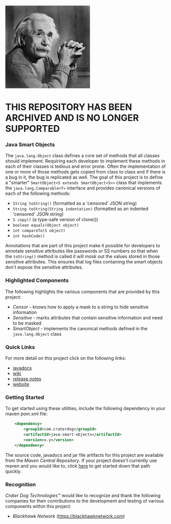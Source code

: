 ![Java Smart Objects](https://github.com/craterdog/java-smart-objects/blob/master/docs/images/einstein.jpg)

# THIS REPOSITORY HAS BEEN ARCHIVED AND IS NO LONGER SUPPORTED

### Java Smart Objects
The `java.lang.Object` class defines a core set of methods that all classes should implement.
Requiring each developer to implement these methods in each of their classes is tedious and
error prone.  Often the implementation of one or more of those methods gets copied from class
to class and if there is a bug in it, the bug is replicated as well. The goal of this project
is to define a "smarter" `SmartObject<S extends SmartObject<S>>` class that implements the
`java.lang.Comparable<T>` interface and provides canonical versions of each of the following
methods:

 * `String toString()` (formatted as a 'censored' JSON string)
 * `String toString(String indentation)` (formatted as an indented 'censored' JSON string)
 * `S copy()` (a type-safe version of clone())
 * `boolean equals(Object object)`
 * `int compareTo(S object)`
 * `int hashCode()`

Annotations that are part of this project make it possible for developers to annotate
sensitive attributes like passwords or SS numbers so that when the `toString()` method
is called it will _mask_ out the values stored in those sensitive attributes. This ensures
that log files containing the smart objects don't expose the sensitive attributes.

### Highlighted Components
The following highlights the various components that are provided by this project:

 * *Censor* - knows how to apply a mask to a string to hide sensitive information
 * *Sensitive* - marks attributes that contain sensitive information and need to be masked
 * *SmartObject* - implements the canonical methods defined in the `java.lang.Object` class

### Quick Links
For more detail on this project click on the following links:

 * [javadocs](https://craterdog.github.io/java-smart-objects/latest/index.html)
 * [wiki](https://github.com/craterdog/java-smart-objects/wiki)
 * [release notes](https://github.com/craterdog/java-smart-objects/wiki/releases)
 * [website](https://craterdog.com)

### Getting Started
To get started using these utilities, include the following dependency in your maven pom.xml file:

```xml
    <dependency>
        <groupId>com.craterdog</groupId>
        <artifactId>java-smart-objects</artifactId>
        <version>x.y</version>
    </dependency>
```

The source code, javadocs and jar file artifacts for this project are available from the
*Maven Central Repository*. If your project doesn't currently use maven and you would like to,
click [here](https://github.com/craterdog/maven-parent-poms) to get started down that path quickly.

### Recognition
*Crater Dog Technologies™* would like to recognize and thank the following
companies for their contributions to the development and testing of various
components within this project:

 * *Blackhawk Network* (https://blackhawknetwork.com)
